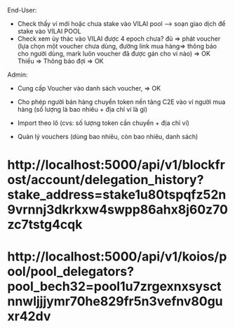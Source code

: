 End-User:

-   Check thấy ví mới hoặc chưa stake vào VILAI pool --> soạn giao dịch để stake vào VILAI POOL
-   Check xem ủy thác vào VILAI được 4 epoch chưa? đủ => phát voucher (lựa chọn một voucher chưa dùng, đường link mua hàng=> thông báo cho người dùng, mark luôn voucher đã được gán cho ví nào) => OK
    Thiếu => Thông báo đợi => OK

Admin:

-   Cung cấp Voucher vào danh sách voucher, => OK
-   Cho phép người bán hàng chuyển token nền tảng C2E vào ví người mua hàng (số lượng là bao nhiêu + địa chỉ ví là gì)
-   Import theo lô (cvs: số lượng token cần chuyển + địa chỉ ví)

-   Quản lý vouchers (dùng bao nhiêu, còn bao nhiêu, danh sách)

# http://localhost:5000/api/v1/blockfrost/account/delegation_history?stake_address=stake1u80tspqfz52n9vrnnj3dkrkxw4swpp86ahx8j60z70zc7tstg4cqk

# http://localhost:5000/api/v1/koios/pool/pool_delegators?pool_bech32=pool1u7zrgexnxsysctnnwljjjymr70he829fr5n3vefnv80guxr42dv
